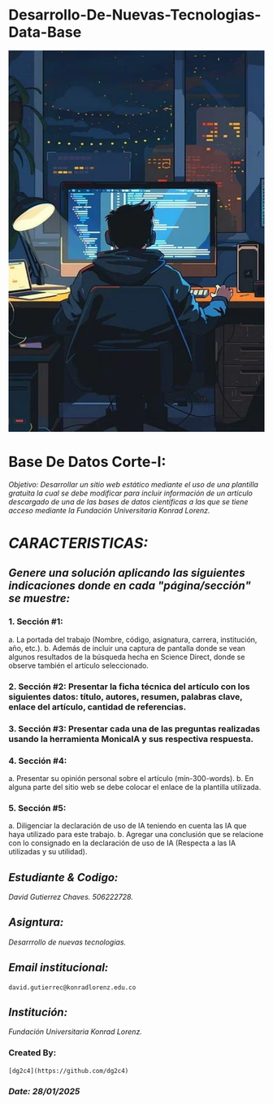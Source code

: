 # Desarrollo-De-Nuevas-Tecnologias-Data-Base
<p align="center">
  <img width="600" height="750" src="Assets/Developer programmer-Программист-разработчик.jpeg" alt="Desarrollo-De-Nuevas-Tecnologias-Data-Base">
</p>

# Base De Datos Corte-I:
*Objetivo: Desarrollar un sitio web estático mediante el uso de una plantilla gratuita la cual se debe modificar para incluir información de un artículo descargado de una de las bases de datos científicas a las que se tiene acceso mediante la Fundación Universitaria Konrad Lorenz.*

# *CARACTERISTICAS:*
## *Genere una solución aplicando las siguientes indicaciones donde en cada "página/sección" se muestre:*
### 1. Sección #1:
a. La portada del trabajo (Nombre, código, asignatura, carrera, institución, año, etc.).
b. Además de incluir una captura de pantalla donde se vean algunos resultados de la búsqueda hecha en Science Direct, donde se observe también el artículo seleccionado.
### 2. Sección #2: Presentar la ficha técnica del artículo con los siguientes datos: título, autores, resumen, palabras clave, enlace del artículo, cantidad de referencias.
### 3. Sección #3: Presentar cada una de las preguntas realizadas usando la herramienta MonicaIA y sus respectiva respuesta.
### 4. Sección #4:
  a. Presentar su opinión personal sobre el artículo (mín-300-words).
  b. En alguna parte del sitio web se debe colocar el enlace de la plantilla utilizada.
### 5. Sección #5: 
  a. Diligenciar la declaración de uso de IA teniendo en cuenta las IA que haya utilizado para este trabajo.
  b. Agregar una conclusión que se relacione con lo consignado en la declaración de uso de IA (Respecta a las IA utilizadas y su utilidad).

## *Estudiante & Codigo:* 
*David Gutierrez Chaves. 506222728.* 

## *Asigntura:* 
*Desarrrollo de nuevas tecnologias.*

## *Email institucional:* 
    david.gutierrec@konradlorenz.edu.co  

## *Institución:* 
*Fundación Universitaria Konrad Lorenz.*

### Created By:
    [dg2c4](https://github.com/dg2c4)

### *Date: 28/01/2025*
